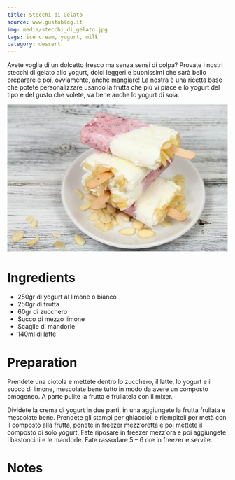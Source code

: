 ```yaml
---
title: Stecchi di Gelato
source: www.gustoblog.it
img: media/stecchi_di_gelato.jpg
tags: ice cream, yogurt, milk
category: dessert
---
```


Avete voglia di un dolcetto fresco ma senza sensi di colpa? Provate i nostri stecchi di gelato allo yogurt, dolci leggeri e buonissimi che sarà bello preparare e poi, ovviamente, anche mangiare! La nostra è una ricetta base che potete personalizzare usando la frutta che più vi piace e lo yogurt del tipo e del gusto che volete, va bene anche lo yogurt di soia.

![Stecchi di Gelato](media/stecchi_di_gelato.jpg)

Ingredients
===========

* 250gr di yogurt al limone o bianco
* 250gr di frutta
* 60gr di zucchero
* Succo di mezzo limone
* Scaglie di mandorle
* 140ml di latte

Preparation
===========

Prendete una ciotola e mettete dentro lo zucchero, il latte, lo yogurt e il succo di limone, mescolate bene tutto in modo da avere un composto omogeneo. A parte pulite la frutta e frullatela con il mixer.

Dividete la crema di yogurt in due parti, in una aggiungete la frutta frullata e mescolate bene. Prendete gli stampi per ghiaccioli e riempiteli per metà con il composto alla frutta, ponete in freezer mezz’oretta e poi mettete il composto di solo yogurt. Fate riposare in freezer mezz’ora e poi aggiungete i bastoncini e le mandorle. Fate rassodare 5 – 6 ore in freezer e servite.

Notes
=====
